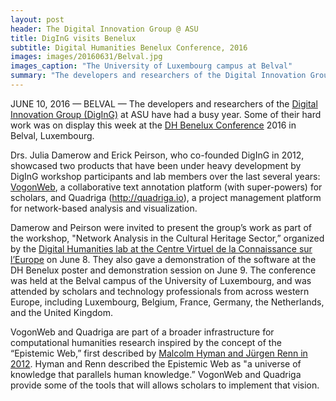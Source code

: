 ```yaml
---
layout: post
header: The Digital Innovation Group @ ASU
title: DigInG visits Benelux
subtitle: Digital Humanities Benelux Conference, 2016
images: images/20160631/Belval.jpg
images_caption: "The University of Luxembourg campus at Belval"
summary: "The developers and researchers of the Digital Innovation Group (DigInG) at ASU have had a busy year. Some of their hard work was on display this week at the DH Benelux Conference 2016 in Belval, Luxembourg."
---
```


JUNE 10, 2016 — BELVAL — The developers and researchers of the [Digital Innovation Group (DigInG)](http://diging.asu.edu) at ASU have had a busy year. Some of their hard work was on display this week at the [DH Benelux Conference](http://www.dhbenelux.org/) 2016 in Belval, Luxembourg.

Drs. Julia Damerow and Erick Peirson, who co-founded DigInG in 2012, showcased two products that have been under heavy development by DigInG workshop participants and lab members over the last several years: [VogonWeb](http://vogonweb.net), a collaborative text annotation platform (with super-powers) for scholars, and Quadriga (http://quadriga.io), a project management platform for network-based analysis and visualization.

Damerow and Peirson were invited to present the group’s work as part of the workshop, "Network Analysis in the Cultural Heritage Sector,” organized by the [Digital Humanities lab at the Centre Virtuel de la Connaissance sur l’Europe](http://cvcedhlab.hypotheses.org/) on June 8. They also gave a demonstration of the software at the DH Benelux poster and demonstration session on June 9. The conference was held at the Belval campus of the University of Luxembourg, and was attended by scholars and technology professionals from across western Europe, including Luxembourg, Belgium, France, Germany, the Netherlands, and the United Kingdom.

VogonWeb and Quadriga are part of a broader infrastructure for computational humanities research inspired by the concept of the “Epistemic Web,” first described by [Malcolm Hyman and Jürgen Renn in 2012](http://www.edition-open-access.de/studies/1/36/index.html). Hyman and Renn described the Epistemic Web as "a universe of knowledge that parallels human knowledge.” VogonWeb and Quadriga provide some of the tools that will allows scholars to implement that vision.
